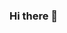 ### Hi there 👋

<!--
<li><g-emoji class="g-emoji" alias="books" fallback-src="https://github.githubassets.com/images/icons/emoji/unicode/1f4da.png">📚</g-emoji> Estudando Informática no <a href="https://www.ifbaiano.edu.br/unidades/guanambi/" rel="nofollow">Instituto Federal Baiano - Campus Guanambi</a> 4/6</li>
-->
